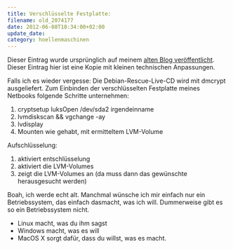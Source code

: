 ```yaml
---
title: Verschlüsselte Festplatte:
filename: old_2074177
date: 2012-06-08T18:34:00+02:00
update_date:
category: hoellenmaschinen
---
```

Dieser Eintrag wurde ursprünglich auf meinem [alten Blog veröffentlicht](https://stu.blogger.de/stories/2074177/). Dieser Eintrag hier ist eine Kopie mit kleinen technischen Anpassungen.

Falls ich es wieder vergesse: Die Debian-Rescue-Live-CD wird mit dmcrypt ausgeliefert.
Zum Einbinden der verschlüsselten Festplatte meines Netbooks folgende Schritte unternehmen:

1. cryptsetup luksOpen /dev/sda2 irgendeinname
2. lvmdiskscan && vgchange -ay
3. lvdisplay
4. Mounten wie gehabt, mit ermitteltem LVM-Volume

Aufschlüsselung:
1. aktiviert entschlüsselung
2. aktiviert die LVM-Volumes
3. zeigt die LVM-Volumes an (da muss dann das gewünschte herausgesucht werden)

Boah, ich werde echt alt. Manchmal wünsche ich mir einfach nur ein Betriebssystem, das einfach dasmacht, was ich will. Dummerweise gibt es so ein Betriebssystem nicht.
- Linux macht, was du ihm sagst
- Windows macht, was es will
- MacOS X sorgt dafür, dass du willst, was es macht.
